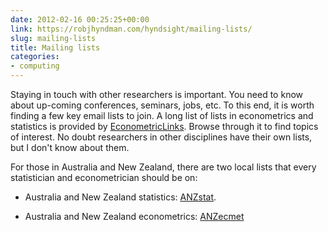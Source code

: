 ```yaml
---
date: 2012-02-16 00:25:25+00:00
link: https://robjhyndman.com/hyndsight/mailing-lists/
slug: mailing-lists
title: Mailing lists
categories:
- computing
---
```


Staying in touch with other researchers is important. You need to know about up-coming conferences, seminars, jobs, etc. To this end, it is worth finding a few key email lists to join. A long list of lists in econometrics and statistics is provided by [EconometricLinks](http://www.feweb.vu.nl/econometriclinks/mailing/#top). Browse through it to find topics of interest. No doubt researchers in other disciplines have their own lists, but I don't know about them.

For those in Australia and New Zealand, there are two local lists that every statistician and econometrician should be on:



	
  * Australia and New Zealand statistics: [ANZstat](http://www.maths.uq.edu.au/research/research_centres/anzstat/).

	
  * Australia and New Zealand econometrics: [ANZecmet](http://groups.google.com/group/anzecmet/about)


